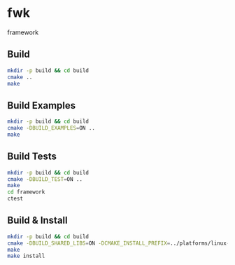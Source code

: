 # fwk
framework

## Build

``` sh
mkdir -p build && cd build
cmake ..
make
```

## Build Examples

``` sh
mkdir -p build && cd build
cmake -DBUILD_EXAMPLES=ON ..
make
```

## Build Tests

``` sh
mkdir -p build && cd build
cmake -DBUILD_TEST=ON ..
make
cd framework
ctest
```

## Build & Install

``` sh
mkdir -p build && cd build
cmake -DBUILD_SHARED_LIBS=ON -DCMAKE_INSTALL_PREFIX=../platforms/linux-x64 ..
make
make install
```
